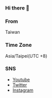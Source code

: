 ### Hi there 👋
### From
Taiwan
### Time Zone
Asia/Taipei(UTC +8)
### SNS
* [Youtube](https://www.youtube.com/channel/UCfBR43eCo07mPWN6K-97TEA)
* [Twitter](https://twitter.com/chzangmen)
* [Instagram](https://www.instagram.com/zangmenhsu)

<!--
**zangmen/zangmen** is a ✨ _special_ ✨ repository because its `README.md` (this file) appears on your GitHub profile.

Here are some ideas to get you started:

- 🔭 I’m currently working on ...
- 🌱 I’m currently learning ...
- 👯 I’m looking to collaborate on ...
- 🤔 I’m looking for help with ...
- 💬 Ask me about ...
- 📫 How to reach me: ...
- 😄 Pronouns: ...
- ⚡ Fun fact: ...
-->
